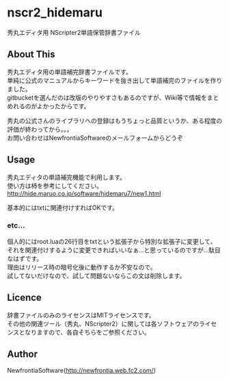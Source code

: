 # nscr2_hidemaru
秀丸エディタ用 NScripter2単語保管辞書ファイル  

## About This
秀丸エディタ用の単語補完辞書ファイルです。  
単純に公式のマニュアルからキーワードを抜き出して単語補完のファイルを作りました。  
gitbucketを選んだのは改版のやりやすさもあるのですが、Wiki等で情報をまとめれるのがよかったからです。  
  
秀丸の公式さんのライブラリへの登録はもうちょっと品質というか、ある程度の評価が終わってから。。。  
お問い合わせはNewfrontiaSoftwareのメールフォームからどうぞ  

## Usage
秀丸エディタの単語補完機能で利用します。  
使い方は柿を参考にしてください。  
<http://hide.maruo.co.jp/software/hidemaru7/new1.html>  
  
基本的にはtxtに関連付けすればOKです。  

### etc...
個人的にはroot.luaの26行目をtxtという拡張子から特別な拡張子に変更して、
それを関連付けするように変更できればいいなぁ…と思っているのですが…駄目なはずです。  
理由はリリース時の暗号化後に動作するか不安なので。  
試してないだけなので、試して問題ないならこの文は削除します。  

## Licence
辞書ファイルのみのライセンスはMITライセンスです。  
その他の関連ツール（秀丸、NScripter2）に関しては各ソフトウェアのライセンスとなりますので、各自そちらをご参照ください。  

## Author
NewfrontiaSoftware(http://newfrontia.web.fc2.com/)  

